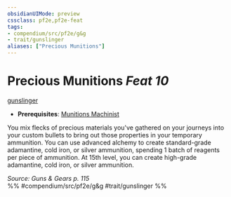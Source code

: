 ```yaml
---
obsidianUIMode: preview
cssclass: pf2e,pf2e-feat
tags:
- compendium/src/pf2e/g&g
- trait/gunslinger
aliases: ["Precious Munitions"]
---
```

# Precious Munitions  *Feat 10*  
[gunslinger](Reference/Rules/Traits/gunslinger-g-g.md "Gunslinger Class Trait")  

- **Prerequisites**: [Munitions Machinist](munitions-machinist-g-g.md)

You mix flecks of precious materials you've gathered on your journeys into your custom bullets to bring out those properties in your temporary ammunition. You can use advanced alchemy to create standard-grade adamantine, cold iron, or silver ammunition, spending 1 batch of reagents per piece of ammunition. At 15th level, you can create high-grade adamantine, cold iron, or silver ammunition.

*Source: Guns & Gears p. 115*  
%% #compendium/src/pf2e/g&g #trait/gunslinger %%